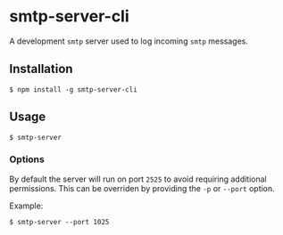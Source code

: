# smtp-server-cli

A development `smtp` server used to log incoming `smtp` messages.

## Installation

```
$ npm install -g smtp-server-cli
```

## Usage

```
$ smtp-server
```

### Options

By default the server will run on port `2525` to avoid requiring additional permissions. This can be overriden by providing the `-p` or `--port` option.

Example:

```
$ smtp-server --port 1025
```
